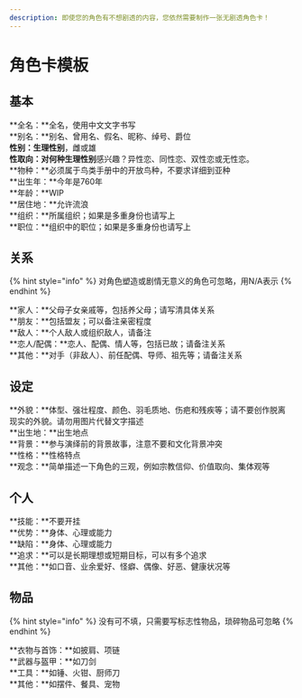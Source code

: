 ```yaml
---
description: 即使您的角色有不想剧透的内容，您依然需要制作一张无剧透角色卡！
---
```


# 角色卡模板

## 基本

**全名：**全名，使用中文文字书写   
**别名：**别名、曾用名、假名、昵称、绰号、爵位  
**性别：生理性别**，雌或雄  
**性取向：**对何种**生理性别**感兴趣？异性恋、同性恋、双性恋或无性恋。  
**物种：**必须属于鸟类手册中的开放鸟种，不要求详细到亚种  
**出生年：**今年是760年  
**年龄：**WIP  
**居住地：**允许流浪  
**组织：**所属组织；如果是多重身份也请写上  
**职位：**组织中的职位；如果是多重身份也请写上

## 关系

{% hint style="info" %}
对角色塑造或剧情无意义的角色可忽略，用N/A表示
{% endhint %}

**家人：**父母子女亲戚等，包括养父母；请写清具体关系  
**朋友：**包括盟友；可以备注亲密程度  
**敌人：**个人敌人或组织敌人，请备注  
**恋人/配偶：**恋人、配偶、情人等，包括已故；请备注关系  
**其他：**对手（非敌人）、前任配偶、导师、祖先等；请备注关系

## 设定

**外貌：**体型、强壮程度、颜色、羽毛质地、伤疤和残疾等；请不要创作脱离现实的外貌。请勿用图片代替文字描述  
**出生地：**出生地点  
**背景：**参与演绎前的背景故事，注意不要和文化背景冲突  
**性格：**性格特点  
**观念：**简单描述一下角色的三观，例如宗教信仰、价值取向、集体观等

## 个人

**技能：**不要开挂  
**优势：**身体、心理或能力  
**缺陷：**身体、心理或能力  
**追求：**可以是长期理想或短期目标，可以有多个追求  
**其他：**如口音、业余爱好、怪癖、偶像、好恶、健康状况等

## 物品

{% hint style="info" %}
没有可不填，只需要写标志性物品，琐碎物品可忽略
{% endhint %}

**衣物与首饰：**如披肩、项链  
**武器与盔甲：**如刀剑  
**工具：**如锤、火钳、厨师刀  
**其他：**如摆件、餐具、宠物

